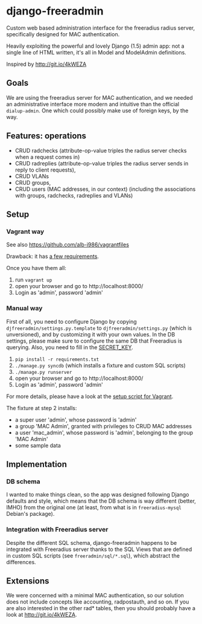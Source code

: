 django-freeradmin
=================

Custom web based administration interface for the freeradius radius server, specifically designed for MAC authentication.

Heavily exploiting the powerful and lovely Django (1.5) admin app: not a single line of HTML written, it's all in Model and ModelAdmin definitions.

Inspired by http://git.io/4kWEZA



Goals
-----

We are using the freeradius server for MAC authentication, and we needed an administrative interface more modern and intuitive than the official `dialup-admin`. One which could possibly make use of foreign keys, by the way.



Features: operations
--------------------

- CRUD radchecks (attribute-op-value triples the radius server checks when a request comes in)
- CRUD radreplies (attribute-op-value triples the radius server sends in reply to client requests), 
- CRUD VLANs
- CRUD groups,
- CRUD users (MAC addresses, in our context) (including the associations with groups, radchecks, radreplies and VLANs)



Setup
-----

### Vagrant way
See also https://github.com/alb-i986/vagrantfiles

Drawback: it has [a few requirements](https://github.com/alb-i986/vagrantfiles#requirements).

Once you have them all:

1. run `vagrant up`
2. open your browser and go to http://localhost:8000/
3. Login as 'admin', password 'admin'

### Manual way

First of all, you need to configure Django by copying `djfreeradmin/settings.py.template` to `djfreeradmin/settings.py` (which is unversioned),
and by customizing it with your own values.
In the DB settings, please make sure to configure the same DB that Freeradius is querying.
Also, you need to fill in the [SECRET_KEY](https://docs.djangoproject.com/en/1.5/ref/settings/#secret-key).

1. `pip install -r requirements.txt`
2. `./manage.py syncdb` (which installs a fixture and custom SQL scripts)
3. `./manage.py runserver`
4. open your browser and go to http://localhost:8000/
5. Login as 'admin', password 'admin'

For more details, please have a look at the [setup script for Vagrant](https://github.com/alb-i986/django-freeradmin/blob/master/setup.sh).

The fixture at step 2 installs:
- a super user 'admin', whose password is 'admin'
- a group 'MAC Admin', granted with privileges to CRUD MAC addresses
- a user 'mac_admin', whose password is 'admin', belonging to the group 'MAC Admin'
- some sample data


Implementation
--------------

### DB schema

I wanted to make things clean, so the app was designed following Django defaults and style, which means that the DB schema is way different (better, IMHO) from the original one (at least, from what is in `freeradius-mysql` Debian's package).



### Integration with Freeradius server

Despite the different SQL schema, django-freeradmin happens to be integrated with Freeradius server thanks to the SQL Views that are defined in custom SQL scripts (see `freeradmin/sql/*.sql`), which abstract the differences.



Extensions
----------

We were concerned with a minimal MAC authentication, so our solution does not include concepts like accounting, radpostauth, and so on.
If you are also interested in the other rad* tables, then you should probably have a look at http://git.io/4kWEZA.
